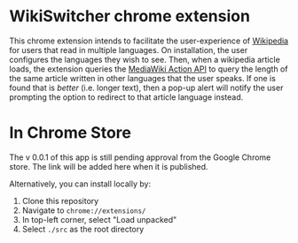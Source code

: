 # WikiSwitcher chrome extension

This chrome extension intends to facilitate the user-experience of [Wikipedia](https://www.wikipedia.org) for users that read in multiple languages.  On installation, the user configures the languages they wish to see.  Then, when a wikipedia article loads, the extension queries the [MediaWiki Action API](https://www.mediawiki.org/wiki/API:Main_page) to query the length of the same article written in other languages that the user speaks.  If one is found that is *better* (i.e. longer text), then a pop-up alert will notify the user prompting the option to redirect to that article language instead.

# In Chrome Store

The v 0.0.1 of this app is still pending approval from the Google Chrome store.  The link will be added here when it is published.

Alternatively, you can install locally by:
1. Clone this repository
2. Navigate to `chrome://extensions/`
3. In top-left corner, select "Load unpacked"
4. Select `./src` as the root directory
